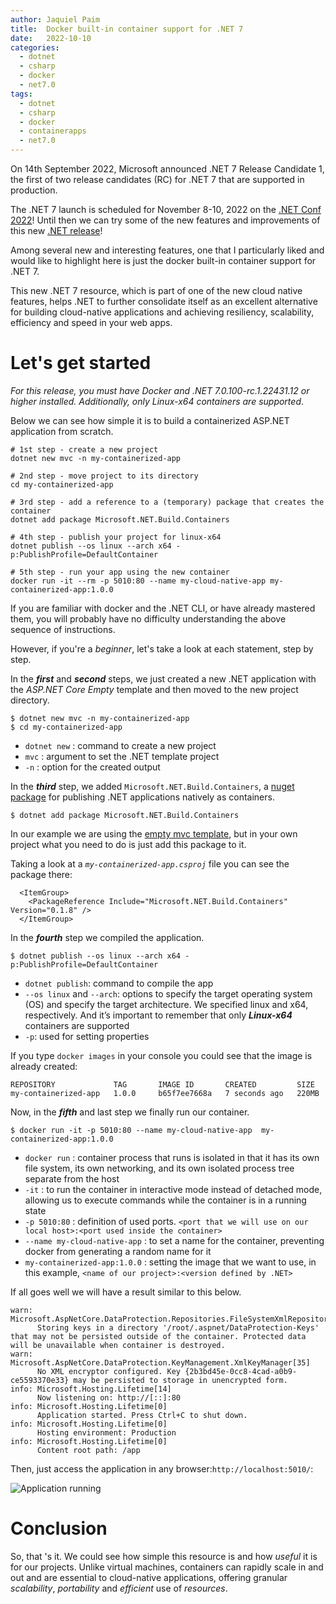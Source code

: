 ```yaml
---
author: Jaquiel Paim
title:  Docker built-in container support for .NET 7
date:   2022-10-10
categories: 
  - dotnet 
  - csharp 
  - docker
  - net7.0
tags:
  - dotnet 
  - csharp 
  - docker 
  - containerapps
  - net7.0
---
```

On 14th September 2022, Microsoft announced .NET 7 Release Candidate 1, the first of two release candidates (RC) for .NET 7 that are supported in production.

The .NET 7 launch is scheduled for November 8-10, 2022 on the [.NET Conf 2022](https://www.dotnetconf.net/)! Until then we can try some of the new features and improvements of this new [.NET release](https://devblogs.microsoft.com/dotnet/announcing-dotnet-7-rc-1/#:~:text=Don't%20forget%20about%20.,NET%207%20release)!


Among several new and interesting features, one that I particularly liked and would like to highlight here is just the docker built-in container support for .NET 7.

This new .NET 7 resource, which is part of one of the new cloud native features, helps .NET to further consolidate itself as an excellent alternative for building cloud-native applications and achieving resiliency, scalability, efficiency and speed in your web apps.


# Let's get started

_For this release, you must have Docker and .NET 7.0.100-rc.1.22431.12 or higher installed. Additionally, only Linux-x64 containers are supported_.

Below we can see how simple it is to build a containerized ASP.NET application from scratch.

```
# 1st step - create a new project 
dotnet new mvc -n my-containerized-app

# 2nd step - move project to its directory
cd my-containerized-app

# 3rd step - add a reference to a (temporary) package that creates the container
dotnet add package Microsoft.NET.Build.Containers

# 4th step - publish your project for linux-x64
dotnet publish --os linux --arch x64 -p:PublishProfile=DefaultContainer

# 5th step - run your app using the new container
docker run -it --rm -p 5010:80 --name my-cloud-native-app my-containerized-app:1.0.0

```

If you are familiar with docker and the .NET CLI, or have already mastered them, you will probably have no difficulty understanding the above sequence of instructions. 

However, if you're a _beginner_, let's take a look at each statement, step by step.

In the ___first___ and ___second___ steps, we just created a new .NET application with the _ASP.NET Core Empty_ template and then moved to the new project directory.

```
$ dotnet new mvc -n my-containerized-app
$ cd my-containerized-app
```
- `dotnet new` : command to create a new project
- `mvc` : argument to set the .NET template project
- `-n` : option for the created output

In the ___third___ step, we added `Microsoft.NET.Build.Containers`, a [nuget package](https://www.nuget.org/packages/Microsoft.NET.Build.Containers) for publishing .NET applications natively as containers.

```
$ dotnet add package Microsoft.NET.Build.Containers
```

In our example we are using the [empty mvc template](https://learn.microsoft.com/en-us/aspnet/core/tutorials/first-mvc-app/start-mvc?view=aspnetcore-6.0&tabs=visual-studio-code), but in your own project what you need to do is just add this package to it.

Taking a look at a _`my-containerized-app.csproj`_ file you can see the package there:
```
  <ItemGroup>
    <PackageReference Include="Microsoft.NET.Build.Containers" Version="0.1.8" />
  </ItemGroup>
```


In the ___fourth___ step we compiled the application.
```
$ dotnet publish --os linux --arch x64 - p:PublishProfile=DefaultContainer
```

- `dotnet publish`: command to compile the app
- `--os linux` and `--arch`: options to specify the target operating system (OS) and specify the target architecture. We specified linux and x64, respectively. And it’s important to remember that only ___Linux-x64___ containers are supported
- `-p`: used for setting properties

If you type `docker images` in your console you could see that the image is already created:
```
REPOSITORY             TAG       IMAGE ID       CREATED         SIZE
my-containerized-app   1.0.0     b65f7ee7668a   7 seconds ago   220MB
```

Now, in the ___fifth___ and last step we finally run our container.
```
$ docker run -it -p 5010:80 --name my-cloud-native-app  my-containerized-app:1.0.0
```
- `docker run` : container process that runs is isolated in that it has its own file system, its own networking, and its own isolated process tree separate from the host
- `-it` : to run the container in interactive mode instead of detached mode, allowing us to execute commands while the container is in a running state
- `-p 5010:80` : definition of used ports. `<port that we will use on our local host>:<port used inside the container>` 
- `--name my-cloud-native-app` : to set a name for the container, preventing docker from generating a random name for it   
- `my-containerized-app:1.0.0` : setting the image that we want to use, in this example, `<name of our project>:<version defined by .NET>`

If all goes well we will have a result similar to this below.
```
warn: Microsoft.AspNetCore.DataProtection.Repositories.FileSystemXmlRepository[60]
      Storing keys in a directory '/root/.aspnet/DataProtection-Keys' that may not be persisted outside of the container. Protected data will be unavailable when container is destroyed.
warn: Microsoft.AspNetCore.DataProtection.KeyManagement.XmlKeyManager[35]
      No XML encryptor configured. Key {2b3bd45e-0cc8-4cad-a0b9-ce5593370e33} may be persisted to storage in unencrypted form.
info: Microsoft.Hosting.Lifetime[14]
      Now listening on: http://[::]:80
info: Microsoft.Hosting.Lifetime[0]
      Application started. Press Ctrl+C to shut down.
info: Microsoft.Hosting.Lifetime[0]
      Hosting environment: Production
info: Microsoft.Hosting.Lifetime[0]
      Content root path: /app
```

Then, just access the application in any browser:`http://localhost:5010/`:

![Application running](https://dev-to-uploads.s3.amazonaws.com/uploads/articles/k5r1x5nyfcfr32jq7zim.png)



# Conclusion

So, that 's it. We could see how simple this resource is and how _useful_ it is for our projects. Unlike virtual machines, containers can rapidly scale in and out and are essential to cloud-native applications, offering granular _scalability_, _portability_ and _efficient_ use of _resources_. 
